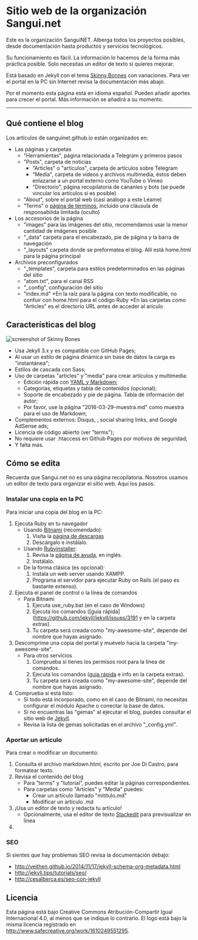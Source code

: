 # Sitio web de la organización Sangui.net

Este es la organización SanguiNET. Alberga todos los proyectos posibles, desde documentación hasta productos y servicios tecnológicos.

Su funcionamiento es fácil. La información lo hacemos de la forma más práctica posible. Solo necesitas un editor de texto si quieres mejorar.

Está basado en Jekyll con el tema [Skinny Bonnes](https://github.com/SanguiNET/skinny-bones-jekyll) con variaciones. Para ver el portal en la PC sin Internet revisa la documentación más abajo.

Por el momento esta página está en idioma español. Pueden añadir aportes para crecer el portal. Más información se añadirá a su momento.

---

## Qué contiene el blog
Los artículos de sanguinet.github.io están organizados en:

* Las páginas y carpetas
	* "Herramientas", página relacionada a Telegram y primeros pasos
	* "Posts", carpeta de noticias
		* "Articles" o "artículos", carpeta de artículos sobre Telegram
		* "Media", carpeta de videos y archivos multimedia, éstos deben enlazarse a un portal externo como YouTube o Vimeo
		* "Directorio", página recopilatoria de cananles y bots (se puede vincular los artículos si es posible)
	* "About", sobre el portal web (casi análogo a este Léame)
	* "Terms" o [página de términos](http://sanguinet.github.io/terms/), incluido una cláusula de responsabilida limitada (oculto)
* Los accesorios de la página
	* "images" para las imágenes del sitio, recomendamos usar la menor cantidad de imágenes posible
	* "\_data" carpeta para el encabezado, pie de página y la barra de navegación
	* "\_layouts" carpeta donde se preformatea el blog. Allí está home.html para la página principal
* Archivos preconfigurados
	* "\_templates", carpeta para estilos predeterminados en las páginas del sitio
	* "atom.txt", para el canal RSS
	* "\_config", configuración del sitio
	* "index.md"
		*En la raíz para la página con texto modificable, no confuir con home.html para el código Ruby
		*En las carpetas como "Articles" es el directorio URL antes de acceder al arículo

## Características del blog

![screenshot of Skinny Bones](http://mmistakes.github.io/skinny-bones-jekyll/images/skinny-bones-theme-feature.jpg)

* Usa Jekyll 3.x y es compatible con GitHub Pages;
* Al usar un estilo de página dinámica sin base de datos la carga es "instantánea";
* Estilos de cascada con Sass;
* Uso de carpetas "articles" y "media" para crear artículos y multimedia:
	* Edición rápida con [YAML y Markdown](http://push.cwcon.org/learn/yaml-and-markdown.html);
	* Categorías, etiquetas y tabla de contenidos (opcional);
	* Soporte de encabezado y pie de página. Tabla de información del autor;
	* Por favor, use la página "2016-03-29-muestra.md" como muestra para el uso de Markdown;
* Complementos externos: Disqus, , social sharing links, and Google AdSense ads;
* Licencia de código abierto (ver "terms");
* No requiere usar .htaccess en Github Pages por motivos de seguridad;
* Y falta más.

## Cómo se edita

Recuerda que Sangui.net no es una página recopilatoria. Nosotros usamos un editor de texto para organizar el sitio web. Aquí los pasos:

### Instalar una copia en la PC
Para iniciar una copia del blog en la PC:

1. Ejecuta Ruby en tu navegador
	* Usando [Bitnami](https://bitnami.com/stack/ruby) (recomendado):
		1. Visita la [página de descargas](https://bitnami.com/stack/ruby/installer)
		2. Descárgalo e instálalo.
	* Usando [Rubyinstaller](http://rubyinstaller.org/):
		1. Revisa la [página de ayuda](https://github.com/oneclick/rubyinstaller/wiki/faq), en inglés.
		2. Instálalo.
	* De la forma clásica (es opcional):
		1. Instala un web server usando XAMPP.
		2. Programa el servidor para ejecutar Ruby on Rails (el paso es bastante extenso).
2. Ejecuta el panel de control o la línea de comandos
	* Para Bitnami
		1. Ejecuta use_ruby.bat (en el caso de Windows)
		2. Ejecuta los comandos ([guia rápida](https://github.com/jekyll/jekyll/issues/3191 y en la carpeta extras).
		3. Tu carpeta será creada como "my-awesome-site", depende del nombre que hayas asignado.
3. Descomprime una copia del portal y muévelo hacia la carpeta "my-awesome-site".
	* Para otros servicios
		1. Comprueba si tienes los permisos root para la línea de comandos.
		2. Ejecuta los comandos ([guia rápida](https://github.com/jekyll/jekyll/issues/3191) e info en la carpeta extras).
		3. Tu carpeta será creada como "my-awesome-site", depende del nombre que hayas asignado.
4. Comprueba si está listo:
	* Si todo está incorporado, como en el caso de Bitnami, no necesitas configurar el módulo Apache o conectar la base de datos.
	* Si no encuentras las "gemas" al ejecutar el blog, puedes consultar el sitio web de [Jekyll](https://jekyllrb.com/).
	* Revisa la lista de gemas solicitadas en el archivo "_config.yml".

### Aportar un artículo
Para crear o modificar un documento:

1. Consulta el archivo markdown.html, escrito por Joe Di Castro, para formatear texto.
2. Revisa el contenido del blog
	* Para "terms" y "tutorial", puedes editar la páginas correspondientes.
	* Para carpetas como "Articles" y "Media" puedes:
		* Crear un artículo llamado "mitítulo.md"
		* Modificar un artículo .md
3. ¡Usa un editor de texto y redacta tu artículo!
	* Opcionalmente, usa el editor de texto [Stackedit](https://stackedit.io/editor) para previsualizar en línea
4.
### SEO
Si sientes que hay problemas SEO revisa la documentación debajo:
* http://veithen.github.io/2014/11/17/jekyll-schema-org-metadata.html
* http://jekyll.tips/tutorials/seo/
* http://cesalberca.es/seo-con-jekyll

## Licencia
Esta página está bajo Creative Commons Atribución-Compartir Igual Internacional 4.0, al menos que se indique lo contrario. El logo está bajo la misma licencia registrado en http://www.safecreative.org/work/1610249551295.
